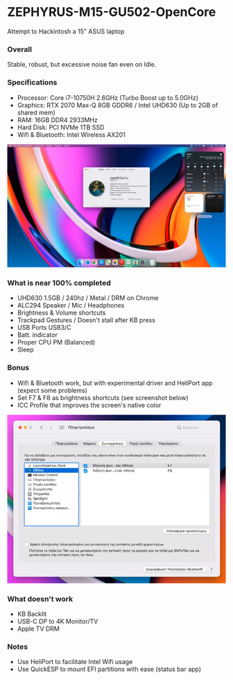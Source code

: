 # ZEPHYRUS-M15-GU502-OpenCore
Attempt to Hackintosh a 15" ASUS laptop

### Overall
Stable, robust, but excessive noise fan even on Idle.

### Specifications
* Processor: Core i7-10750H 2.6GHz (Turbo Boost up to 5.0GHz)
* Graphics: RTX 2070 Max-Q 8GB GDDR6 / Intel UHD630 (Up to 2GB of shared mem)
* RAM: 16GB DDR4 2933MHz
* Hard Disk: PCI NVMe 1TB SSD
* Wifi & Bluetooth: Intel Wireless AX201

![About](https://raw.githubusercontent.com/dkoluris/ZEPHYRUS-M15-GU502-OpenCore/master/Screenshots/about.jpg)

### What is near 100% completed
* UHD630 1.5GB / 240hz / Metal / DRM on Chrome
* ALC294 Speaker / Mic / Headphones
* Brightness & Volume shortcuts
* Trackpad Gestures / Doesn't stall after KB press
* USB Ports USB3/C
* Batt. indicator
* Proper CPU PM (Balanced)
* Sleep

### Bonus
* Wifi & Bluetooth work, but with experimental driver and HeliPort app (expect some problems)
* Set F7 & F8 as brightness shortcuts (see screenshot below)
* ICC Profile that improves the screen's native color

![Brightness](https://raw.githubusercontent.com/dkoluris/ZEPHYRUS-M15-GU502-OpenCore/master/Screenshots/kb.jpg)

### What doesn't work
* KB Backlit
* USB-C DP to 4K Monitor/TV
* Apple TV DRM

### Notes
* Use HeliPort to facilitate Intel Wifi usage
* Use QuickESP to mount EFI partitions with ease (status bar app)
